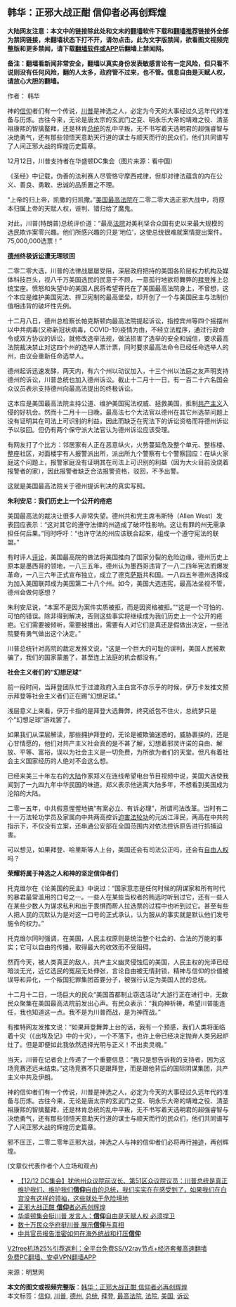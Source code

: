  <h2>韩华：正邪大战正酣 信仰者必再创辉煌</h2> <p class="notice"><b>大陆网友注意：本文中的链接除此处和文末的<a href="https://github.com/bannedbook/fanqiang" >翻墙</a>软件下载和<a href="https://github.com/killgcd/justmysocks/blob/master/README.md">翻墙推荐</a>链接外全部为禁网链接，未翻墙状态下打不开，请勿点击。此为文字版禁闻，欲看图文视频完整版和更多禁闻，请下载<a href="https://github.com/bannedbook/fanqiang">翻墙软件或APP</a>后翻墙上禁闻网。</p><p>备注：翻墙看新闻非常安全，翻墙以真实身份发表敏感言论有一定风险，但只看不说则没有任何风险，翻的人太多，政府管不过来，也不管。信息自由是天赋人权，请放心大胆的翻墙。</b></p>  <div class="entry"> <p>作者： 韩华</p> <p id="summary">神的<a href="https://www.bannedbook.org/bnews/tag/%e4%bf%a1%e4%bb%b0/" class="st_tag internal_tag" rel="tag" title="标签 信仰 下的日志">信仰</a>者们有一个传说，<a href="https://www.bannedbook.org/bnews/tag/%e5%b7%9d%e6%99%ae/" class="st_tag internal_tag" rel="tag" title="标签 川普 下的日志">川普</a>是神选之人，必定为今天的大事经过久远年代的准备与历炼。古往今来，无论是唐太宗的玄武门之变、明永乐大帝的靖难之役、清圣祖康熙的智擒鳌拜，还是林肯<a href="https://www.bannedbook.org/bnews/tag/%e6%80%bb%e7%bb%9f/" class="st_tag internal_tag" rel="tag" title="标签 总统 下的日志">总统</a>的乱中平叛，无不书写着天选明君的超强睿智与决绝勇气，还有那些领悟天意助天行道的谋士与顺天而行的民众们，他们共同谱写了人间正邪大战的辉煌历史篇章。</p> <p id="conimg">12月12日，川普支持者在华盛顿DC集会（图片来源：看中国）</p> <p>《圣经》中记载，伪善的法利赛人尽管恪守摩西戒律，但却对律法蕴含的内在公义、善良、勇敢、忠诚的品质置之不理。</p> <p>“上帝的归上帝，凯撒的归凯撒。”<a href="https://www.bannedbook.org/bnews/tag/%e7%be%8e%e5%9b%bd/" class="st_tag internal_tag" rel="tag" title="标签 美国 下的日志">美国</a><a href="https://www.bannedbook.org/bnews/tag/%e6%9c%80%e9%ab%98%e6%b3%95%e9%99%a2/" class="st_tag internal_tag" rel="tag" title="标签 最高法院 下的日志">最高法院</a>在二零二零大选正邪大战中，将原本归属上帝的天赋人权，诬判、错归给了魔鬼。</p> <p>对此，川普(特朗普)总统评价道：“最高<a href="https://www.bannedbook.org/bnews/tag/%e6%b3%95%e9%99%a2/" class="st_tag internal_tag" rel="tag" title="标签 法院 下的日志">法院</a>对美利坚合众国有史以来最大规模的选民欺诈案零兴趣。他们所感兴趣的只是‘地位’，这使总统很难就案情提出案件。75,000,000选票！”</p> <p><strong><a href="https://www.bannedbook.org/bnews/tag/%e5%be%b7%e5%b7%9e/" class="st_tag internal_tag" rel="tag" title="标签 德州 下的日志">德州</a>终极<a href="https://www.bannedbook.org/bnews/tag/%E8%AF%89%E8%AE%BC/" class="st_tag internal_tag" rel="tag" title="标签 诉讼 下的日志">诉讼</a>遭无理驳回</strong></p> <p>二零二零大选，川普的法律战屡屡受阻，深层政府把持的美国各阶层权力机构及媒体科技巨头，视八千万美国选民的民意于不顾，一意孤行地欲将舞弊的<a href="https://www.bannedbook.org/bnews/tag/%e6%8b%9c%e7%99%bb/" class="st_tag internal_tag" rel="tag" title="标签 拜登 下的日志">拜登</a>推上总统宝座。愤怒和失望中的美国人民将希望寄托在了美国最高法院身上，不曾想，这个本应是维护美国宪法、捍卫宪制的最高堡垒，却开创了一个与美国民主与法制价值相违背的破坏性先例。</p> <p>十二月八日，德州总检察长帕克斯顿向最高法院提起诉讼，指控宾州等四个摇摆州以中共病毒(又称新冠状病毒，COVID-19)疫情为由，不经立法程序，通过行政命令或双方协议的诉讼，就修改选举法规，做法损害了选举的安全和诚信，要求最高法院裁决禁止对这四个州的选举人票计票，同时要求最高法命令已经任命选举人的州，由议会重新任命选举人。</p>  <p>德州起诉迅速发酵，两天内，有六个州以动议加入，十三个州以法庭之友声明支持德州的诉讼，川普总统也加入德州诉讼。截止十二月十一日，有一百二十六名国会众议员表示支持德州向最高法提出的终极诉讼。</p> <p>这本应是美国最高法院主持公道、维护美国宪法权威、拯救美国，抵制<span class='wp_keywordlink'><a href="https://www.bannedbook.org/forum2/topic6177.html" title="《共产主义的终极目的》" target="_blank">共产主义</a></span>入侵的好机会。然而十二月十一日晚，最高法七个大法官以德州在其它州选举问题上没有证明其在司法上可识别的利益，因此而缺乏在宪法下的诉讼资格而将德州诉讼予以驳回。但仍有两个保守派大法官认为德州诉讼应该受理。</p> <p>有网友打了个比方：邻居家有人正在恶意纵火，火势蔓延危及整个单元、整栋楼、整座社区，对面楼宇有人报警派出所，派出所九个警察有七个警察回应：在纵火家庭这个问题上，报警家庭没有证明其在司法上可识别的利益（因为大火目前没烧着报警者的家），因此报警者缺乏合法报警资格，驳回，不予出警。</p> <p>这就是美国最高法院关于德州提诉判决的真实写照。</p> <p><strong>朱利安尼：我们历史上一个公开的疮疤</strong></p> <p>美国最高法的裁决让很多人非常失望。德州共和党主席韦斯特（Allen West）发表回应表示：“这对其它的遵守法律的州造成了破坏性影响。这让有罪的州无需承担任何后果。”同时呼吁：“也许守法的州应该联合起来，组成一个遵守宪法的联盟。”</p> <p>有时评人<span class='wp_keywordlink_affiliate'><a href="https://www.bannedbook.org/bnews/comments/" title="新闻评论" target="_blank">评论</a></span>，美国最高院的做法将美国推向了国家分裂的危险边缘，德州历史上原本是墨西哥的领地，一八三五年，德州认为墨西哥违背了一八二四年宪法而爆发革命，一八三六年正式宣布独立，成立了德克<span class='wp_keywordlink'><a href="https://www.bannedbook.org/forum5/topic42.html" title="萨斯、诚信与自救" target="_blank">萨斯</a></span>共和国。一八四五年德州选择成为加入美国联邦成为美国第二十八个州。如今，美国大选违宪，最高法坐视不管，德州会做何感想？</p> <p>朱利安尼说，“本案不是因为案件实质被拒，而是因资格被拒。”“这是一个可怕的、可怕的错误。除非得到解决，否则这些事实将继续成为我们历史上一个公开的疮疤。它们需要被倾听，需要被播出，需要有人对它们是真还是假做出决定，一些法院要有勇气做出这个决定。”</p> <p>川普总统针对高院的裁定发推文说，“这是一个巨大的可耻的误判，美国人民被欺骗了，我们的国家蒙羞了，甚至连上法庭的机会都没有。”</p>  <p><strong>社会主义者们的“幻想足球”</strong></p> <p>前一段时间，当拜登团队忙于过渡政府入主白宫不亦乐乎的时候，伊万卡发推文预示拜登等社会主义者们正在踢“幻想足球。”</p> <p>浅层意义上来看，伊万卡指的是拜登大选舞弊，终究纸包不住火，总统梦只是个“幻想足球”游戏罢了。</p> <p>如果我们从深层解读，那些拥护拜登的，无论是被欺骗迷惑的，威胁裹挟的，还是心甘情愿的，他们对共产主义社会真的是不甚了解，幻想着邪灵许诺的自由、解放、平等、富裕，误以为社会主义是一切免费，为所欲为者们的天堂。但凡有着社会主义国家经历的人绝对不会这么想。</p> <p>已经来美三十年左右的<span class='wp_keywordlink_affiliate'><a href="https://www.bannedbook.org/" title="大陆" target="_blank">大陆</a></span>作家郑义在连线希望电台节目视频中说，美国大选使我闻到了一九四九年中华民国的味道。郑义表示他逃离大陆多年，不想看到美国成为沦陷的大陆。</p> <p>二零一五年，中共假意惺惺地搞“有案必立、有诉必理”，所谓司法改革。当时有二十一万法轮功学员及家属向中共两高控诉<span class='wp_keywordlink'><a href="https://www.bannedbook.org/forum11/topic278.html" title="评江泽民与中共相互利用迫害法轮功" target="_blank">迫害法轮功</a></span>的元凶江泽民，两高在中共的指示下，不仅没有立案，还串通公安部在全国范围内对依法控诉原告进行抓捕迫害。</p> <p>可以想见，如果拜登、哈里斯等人上台，美国还会有司法公正吗，还会有<span class='wp_keywordlink'><a href="https://www.bannedbook.org/forum19/" title="自由中国人权论坛" target="_blank">自由人权</a></span>吗？</p> <p><strong>荣耀将属于神选之人和神的坚定信仰者们</strong></p> <p>托克维尔在《论美国的民主》中说过：“国家意志是任何时候的阴谋家和所有时代的暴君最常滥用的口号之一。一些人在某些当权者的贿选时听到过它，还有一些人在某些少数人为谋求私利和出于畏惧而帮人拉选票的过程中也听到过它。甚至有些人把人民的沉默认为是对这一口号的正式承认，认为服从的事实就是默认他们发号施令的权力。”</p>  <p>托克维尔同时强调，在美国，人民主权原则是统治整个社会的、合法的万能的事实；它可以自由的传播，取得最大的收效而不受阻碍。</p> <p>然而今天，被人类真正的敌人，共产主义幽灵侵蚀后的美国，人民主权的光泽已经暗淡无光，近亿选民的冤屈无处伸张，言论自由被无情封锁，精神与信仰的价值被误导和异化，一个叛国犯罪集团首要分子，被强行认定为美国人民的总统。</p> <p>十二月十二日，一场巨大的民众“美国首都制止窃选活动”大游行正在进行中，无数民众聚集在美国最高法院前发出心声。有民众表示：“我向神祈祷，希望川普能连任，我也知道这一点。我不是为川普而战，是为神而战。”</p> <p>有推特网友发推文说：“如果拜登舞弊上台的话，我有一个预感，我们人类将面临着十灾（《出埃及记》中的十灾），一个不落下，也许上帝已经决定抛弃人类另起炉灶了。但是即便如此我依然选择光明与正义！不出卖灵魂。”</p> <p>当天，川普在记者会上传递了一个重要信息：“我只是想告诉我的支持者，因为这场竞赛还远未结束。”这场竞赛不只是跟拜登，而是跟他背后的国际阴谋集团，共产主义中共及伊朗。</p> <p>神的信仰者们有一个传说，川普是神选之人，必定为今天的大事经过久远年代的准备与历炼。古往今来，无论是唐太宗的玄武门之变、明永乐大帝的靖难之役、清圣祖康熙的智擒鳌拜，还是林肯总统的乱中平叛，无不书写着天选明君的超强睿智与决绝勇气，还有那些领悟天意助天行道的谋士与顺天而行的民众们，他们共同谱写了人间正邪大战的辉煌历史篇章。</p> <p>邪不压正，二零二零年正邪大战，神选之人与神的信仰者们必将再行<span class='wp_keywordlink'><a href="https://www.bannedbook.org/forum3/topic69.html" title="电子书：神迹" target="_blank">神迹</a></span>，再创辉煌。</p> <p>(文章仅代表作者个人立场和观点)</p> <ul class='op-related-articles' title='相关阅读'> <li><a href='https://www.bannedbook.org/bnews/bannedvideo/20201216/1448601.html' target='_blank'>【12/12 DC集会】犹他州众议院前议长、第51区众议院议员：川普总统是真正维护我们、维护我们<b>信仰</b>自由的总统，我们实实在在感受到了，如果我们在白宫没有这样的领袖，这些就处于危险境地</a></li> <li><a href='https://www.bannedbook.org/bnews/cnnews/20201216/1448503.html' target='_blank'>正邪大战正酣 <b>信仰</b>者必再创辉煌</a></li> <li><a href='https://www.bannedbook.org/bnews/bannedvideo/20201216/1448400.html' target='_blank'>华盛顿集会挺川普 发言人：<b>信仰</b>自由是天赋人权 必须捍卫</a></li> <li><a href='https://www.bannedbook.org/bnews/ssgc/20201214/1447675.html' target='_blank'>数十万民众华府挺川普 展示<b>信仰</b>与真相</a></li> <li><a href='https://www.bannedbook.org/bnews/comments/20201214/1447231.html' target='_blank'>中共官员报告泄密如何在海外统战和打压<b>信仰</b></a></li> </ul> <p class="texttj"> <a href="https://www.bannedbook.org/forum23/topic22702.html" target="_blank">V2free机场25%引荐返利：全平台免费SS/V2ray节点+经济套餐高速翻墙</a><br/> <a href="https://github.com/bannedbook/fanqiang/wiki/%E7%A6%81%E9%97%BB%E7%BD%91%E5%AE%89%E5%8D%93%E7%BF%BB%E5%A2%99%E6%96%B0%E9%97%BBAPP" target="_blank">免费PC翻墙、安卓VPN翻墙APP</a></p><p> 来源：明慧网 </p> <a name='sharetosocial'></a>       <div><b>本文的图文或视频完整版</b>：<a href='https://www.bannedbook.org/bnews/comments/20201216/1448653.html'>韩华：正邪大战正酣 信仰者必再创辉煌</a></div>  </div><!--END ENTRY--> <div class="postfooter"> <div>本文标签：<a href="https://www.bannedbook.org/bnews/tag/%e4%bf%a1%e4%bb%b0/" rel="tag">信仰</a>, <a href="https://www.bannedbook.org/bnews/tag/%e5%b7%9d%e6%99%ae/" rel="tag">川普</a>, <a href="https://www.bannedbook.org/bnews/tag/%e5%be%b7%e5%b7%9e/" rel="tag">德州</a>, <a href="https://www.bannedbook.org/bnews/tag/%e6%80%bb%e7%bb%9f/" rel="tag">总统</a>, <a href="https://www.bannedbook.org/bnews/tag/%e6%8b%9c%e7%99%bb/" rel="tag">拜登</a>, <a href="https://www.bannedbook.org/bnews/tag/%e6%9c%80%e9%ab%98%e6%b3%95%e9%99%a2/" rel="tag">最高法院</a>, <a href="https://www.bannedbook.org/bnews/tag/%e6%b3%95%e9%99%a2/" rel="tag">法院</a>, <a href="https://www.bannedbook.org/bnews/tag/%e7%be%8e%e5%9b%bd/" rel="tag">美国</a>, <a href="https://www.bannedbook.org/bnews/tag/%E8%AF%89%E8%AE%BC/" rel="tag">诉讼</a></div>  </div><!--END POSTFOOTER--> 